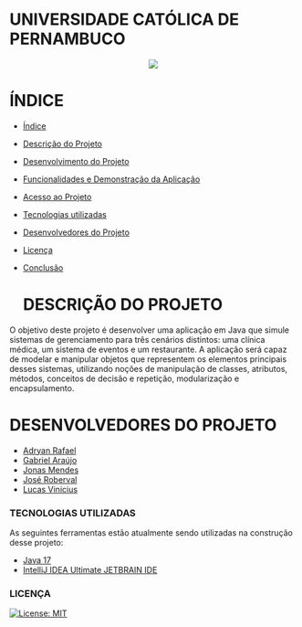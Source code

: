 # UNIVERSIDADE CATÓLICA DE PERNAMBUCO

<p align="center">
   <img src="http://www1.unicap.br/icam/wp-content/uploads/2019/06/marca_nova.svg" />
  </p>

  # ÍNDICE
* [Índice](#índice)
* [Descrição do Projeto](#descrição-do-projeto)
* [Desenvolvimento do Projeto](#desenvolvimento-do-projeto)
* [Funcionalidades e Demonstração da Aplicação](#funcionalidades-e-demonstração-da-aplicação)
* [Acesso ao Projeto](#acesso-ao-projeto)
* [Tecnologias utilizadas](#tecnologias-utilizadas)
* [Desenvolvedores do Projeto](#desenvolvedores-do-projeto)
* [Licença](#licença)
* [Conclusão](#conclusão)


  # DESCRIÇÃO DO PROJETO

  <p align ="justify">
O objetivo deste projeto é desenvolver uma aplicação em Java que simule sistemas de gerenciamento para três cenários distintos: uma clínica médica, um sistema de eventos e um restaurante. A aplicação será capaz de modelar e manipular objetos que representem os elementos principais desses sistemas, utilizando noções de manipulação de classes, atributos, métodos, conceitos de decisão e repetição, modularização e encapsulamento.
  </p>

  # DESENVOLVEDORES DO PROJETO
  * [Adryan Rafael](https://github.com/Adryan-raf)
  * [Gabriel Araújo](https://github.com/Gabriel-SL-Araujo)
  * [Jonas Mendes](https://github.com/jonas-jhz)
  * [José Roberval](https://github.com/robervalgneto)
  * [Lucas Vinicius]()

### TECNOLOGIAS UTILIZADAS
As seguintes ferramentas estão atualmente sendo utilizadas na construção desse projeto:

- [Java 17](https://www.oracle.com/java/technologies/javase/jdk17-archive-downloads.html)
- [IntelliJ IDEA Ultimate JETBRAIN IDE](https://www.jetbrains.com/help/idea/installation-guide.html)

### LICENÇA
[![License: MIT](https://img.shields.io/badge/License-MIT-yellow.svg)](https://opensource.org/licenses/MIT)
